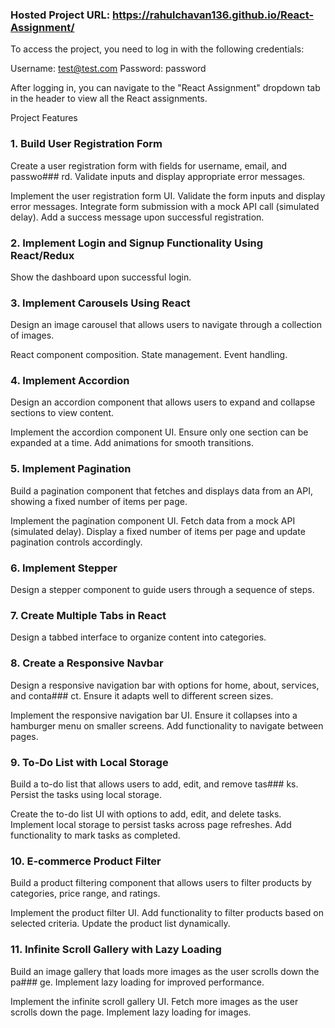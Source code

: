 ### Hosted Project URL: https://rahulchavan136.github.io/React-Assignment/

To access the project, you need to log in with the following credentials:

Username: test@test.com
Password: password

After logging in, you can navigate to the "React Assignment" dropdown tab in the header to view all the React assignments.


Project Features
### 1. Build User Registration Form

Create a user registration form with fields for username, email, and passwo### rd. Validate inputs and display appropriate error messages.

Implement the user registration form UI.
Validate the form inputs and display error messages.
Integrate form submission with a mock API call (simulated delay).
Add a success message upon successful registration.
### 2. Implement Login and Signup Functionality Using React/Redux

Show the dashboard upon successful login.
### 3. Implement Carousels Using React

Design an image carousel that allows users to navigate through a collection of images.

React component composition.
State management.
Event handling.
### 4. Implement Accordion

Design an accordion component that allows users to expand and collapse sections to view content.

Implement the accordion component UI.
Ensure only one section can be expanded at a time.
Add animations for smooth transitions.
### 5. Implement Pagination

Build a pagination component that fetches and displays data from an API, showing a fixed number of items per page.

Implement the pagination component UI.
Fetch data from a mock API (simulated delay).
Display a fixed number of items per page and update pagination controls accordingly.
### 6. Implement Stepper

Design a stepper component to guide users through a sequence of steps.
### 7. Create Multiple Tabs in React

Design a tabbed interface to organize content into categories.
### 8. Create a Responsive Navbar

Design a responsive navigation bar with options for home, about, services, and conta### ct. Ensure it adapts well to different screen sizes.

Implement the responsive navigation bar UI.
Ensure it collapses into a hamburger menu on smaller screens.
Add functionality to navigate between pages.
### 9. To-Do List with Local Storage

Build a to-do list that allows users to add, edit, and remove tas### ks. Persist the tasks using local storage.

Create the to-do list UI with options to add, edit, and delete tasks.
Implement local storage to persist tasks across page refreshes.
Add functionality to mark tasks as completed.

### 10. E-commerce Product Filter

Build a product filtering component that allows users to filter products by categories, price range, and ratings.

Implement the product filter UI.
Add functionality to filter products based on selected criteria.
Update the product list dynamically.

### 11. Infinite Scroll Gallery with Lazy Loading

Build an image gallery that loads more images as the user scrolls down the pa### ge. Implement lazy loading for improved performance.

Implement the infinite scroll gallery UI.
Fetch more images as the user scrolls down the page.
Implement lazy loading for images.

